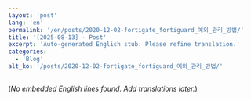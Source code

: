 ```yaml
---
layout: 'post'
lang: 'en'
permalink: '/en/posts/2020-12-02-fortigate_fortiguard_예외_관리_방법/'
title: '[2025-08-13] - Post'
excerpt: 'Auto-generated English stub. Please refine translation.'
categories:
  - 'Blog'
alt_ko: '/posts/2020-12-02-fortigate_fortiguard_예외_관리_방법/'
---
```


(*No embedded English lines found. Add translations later.*)
